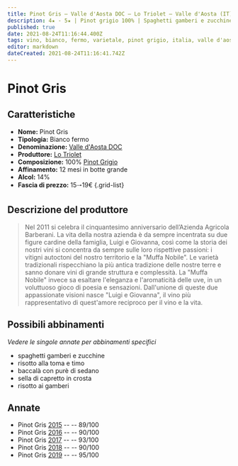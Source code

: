 ```yaml
---
title: Pinot Gris – Valle d'Aosta DOC – Lo Triolet – Valle d'Aosta (IT) – 15🠒19€
description: 4★ - 5★ | Pinot grigio 100% | Spaghetti gamberi e zucchine – Risotto alla toma e timo – Baccalà con purè di sedano – Sella di capretto in crosta – Risotto ai gamberi
published: true
date: 2021-08-24T11:16:44.400Z
tags: vino, bianco, fermo, varietale, pinot grigio, italia, valle d'aosta, spaghetti gamberi e zucchine, risotto alla toma e timo, baccalà con purè di sedano, sella di capretto in crosta, risotto ai gamberi, 15🠒19€, 5 stelle
editor: markdown
dateCreated: 2021-08-24T11:16:41.742Z
---
```


# Pinot Gris

## Caratteristiche
- **Nome:** Pinot Gris
- **Tipologia:** Bianco fermo
- **Denominazione:** [Valle d'Aosta DOC](/denominazioni/Italia/Valle-d-Aosta/DOC/Valle-d-Aosta) 
- **Produttore:** [Lo Triolet](/produttori/Italia/Valle-d-Aosta/Lo-Triolet) 
- **Composizione:** 100% [Pinot Grigio](/vitigni/Italia/bacca-bianca/pinot-grigio) 
- **Affinamento:** 12 mesi in botte grande 
- **Alcol:** 14%
- **Fascia di prezzo:** 15🠒19€
{.grid-list}

## Descrizione del produttore

> Nel 2011 si celebra il cinquantesimo anniversario dell’Azienda Agricola Barberani. La vita della nostra azienda è da sempre incentrata su due figure cardine della famiglia, Luigi e Giovanna, così come la storia dei nostri vini si concentra da sempre sulle loro rispettive passioni: i vitigni autoctoni del nostro territorio e la "Muffa Nobile". Le varietà tradizionali rispecchiano la più antica tradizione delle nostre terre e sanno donare vini di grande struttura e complessità. La "Muffa Nobile" invece sa esaltare l'eleganza e l'aromaticità delle uve, in un voluttuoso gioco di poesia e sensazioni. Dall'unione di queste due appassionate visioni nasce "Luigi e Giovanna", il vino più rappresentativo di quest'amore reciproco per il vino e la vita.


## Possibili abbinamenti
*Vedere le singole annate per abbinamenti specifici*

- spaghetti gamberi e zucchine 
- risotto alla toma e timo 
- baccalà con purè di sedano 
- sella di capretto in crosta 
- risotto ai gamberi

## Annate
- Pinot Gris [2015](vini/Italia/Valle-d-Aosta/Lo-Triolet/Pinot-Gris/2015) -- <span class="star-4"></span> -- 89/100
- Pinot Gris [2016](vini/Italia/Valle-d-Aosta/Lo-Triolet/Pinot-Gris/2016) -- <span class="star-4"></span> -- 90/100
- Pinot Gris [2017](vini/Italia/Valle-d-Aosta/Lo-Triolet/Pinot-Gris/2017) -- <span class="star-5"></span> -- 93/100
- Pinot Gris [2018](vini/Italia/Valle-d-Aosta/Lo-Triolet/Pinot-Gris/2018) -- <span class="star-4"></span> -- 90/100
- Pinot Gris [2019](vini/Italia/Valle-d-Aosta/Lo-Triolet/Pinot-Gris/2019) -- <span class="star-5"></span> -- 95/100
